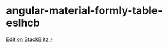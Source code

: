 # angular-material-formly-table-eslhcb

[Edit on StackBlitz ⚡️](https://stackblitz.com/edit/angular-material-formly-table-eslhcb)